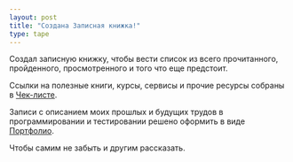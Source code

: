 ```yaml
---
layout: post
title: "Создана Записная книжка!"
type: tape
---
```


Создал записную книжку, чтобы вести список из всего прочитанного, пройденного, просмотренного и того что еще предстоит.

Ссылки на полезные книги, курсы, сервисы и прочие ресурсы собраны в [Чек-листе](https://erniess.github.io/about_me/checklist/). 

Записи с описанием моих прошлых и будущих трудов в программировании и тестировании решено оформить в виде [Портфолио](https://erniess.github.io/about_me/portfolio/).

Чтобы самим не забыть и другим рассказать.
